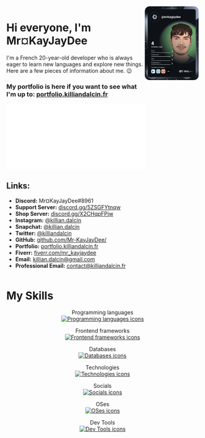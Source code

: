 <div style="display: flex; flex-direction: row;">
  <div>
    <h1>Hi everyone, I'm Mr¤KayJayDee</h1>
    <p>I'm a French 20-year-old developer who is always eager to learn new languages and explore new things. Here are a few pieces of information about me. 😉</p>
    <h3>My portfolio is here if you want to see what I'm up to: <a href="http://portfolio.killiandalcin.fr">portfolio.killiandalcin.fr</a>
    </h3>
    <img src="github-metrics.svg" alt="Metrics" style="width: 100%; height: auto;" />
    <h2>Links:</h2>
    <ul>
      <li>
        <strong>Discord:</strong> Mr¤KayJayDee#8961
      </li>
      <li>
        <strong>Support Server:</strong>
        <a href="https://discord.gg/5ZSGFYtnqw">discord.gg/5ZSGFYtnqw</a>
      </li>
      <li>
        <strong>Shop Server:</strong>
        <a href="https://discord.gg/X2CHqpFPjw">discord.gg/X2CHqpFPjw</a>
      </li>
      <li>
        <strong>Instagram:</strong>
        <a href="https://www.instagram.com/killian.dalcin">@killian.dalcin</a>
      </li>
      <li>
        <strong>Snapchat:</strong>
        <a href="https://www.snapchat.com/add/killian.dalcin">@killian.dalcin</a>
      </li>
      <li>
        <strong>Twitter:</strong>
        <a href="https://twitter.com/killiandalcin">@killiandalcin</a>
      </li>
      <li>
        <strong>GitHub:</strong>
        <a href="https://github.com/Mr-KayJayDee/">github.com/Mr-KayJayDee/</a>
      </li>
      <li>
        <strong>Portfolio:</strong>
        <a href="https://portfolio.killiandalcin.fr">portfolio.killiandalcin.fr</a>
      </li>
      <li>
        <strong>Fiverr:</strong>
        <a href="https://www.fiverr.com/mr_kayjaydee">fiverr.com/mr_kayjaydee</a>
      </li>
      <li>
        <strong>Email:</strong>
        <a href="mailto:killian.dalcin@gmail.com">killian.dalcin@gmail.com</a>
      </li>
      <li>
        <strong>Professional Email:</strong>
        <a href="mailto:contact@killiandalcin.fr">contact@killiandalcin.fr</a>
      </li>
    </ul>
  </div>
  <div>
    <a href="https://app.daily.dev/mrkayjaydee">
      <img src="devcard.svg" width="400" alt="Mr-KayJayDee's Dev Card" />
    </a>
  </div>
</div>

<h1>My Skills</h1>
<p align="center"> Programming languages <br>
  <a href="https://skillicons.dev">
    <img src="https://skillicons.dev/icons?i=bash,js,md,nodejs,ts,java,ruby,dart" alt="Programming languages icons" />
  </a>
</p>
<p align="center"> Frontend frameworks <br>
  <a href="https://skillicons.dev">
    <img src="https://skillicons.dev/icons?i=angular,html,css,electron,figma,vue,wordpress,rails,flutter,bootstrap,nuxtjs" alt="Frontend frameworks icons" />
  </a>
</p>
<p align="center"> Databases <br>
  <a href="https://skillicons.dev">
    <img src="https://skillicons.dev/icons?i=mongodb,mysql,redis,sqlite,postgres" alt="Databases icons" />
  </a>
</p>
<p align="center"> Technologies <br>
  <a href="https://skillicons.dev">
    <img src="https://skillicons.dev/icons?i=docker,bots,figma,nginx" alt="Technologies icons" />
  </a>
</p>
<p align="center"> Socials <br>
  <a href="https://skillicons.dev">
    <img src="https://skillicons.dev/icons?i=discord,instagram,linkedin,twitter" alt="Socials icons" />
  </a>
</p>
<p align="center"> OSes <br>
  <a href="https://skillicons.dev">
    <img src="https://skillicons.dev/icons?i=linux,raspberrypi" alt="OSes icons" />
  </a>
</p>
<p align="center"> Dev Tools <br>
  <a href="https://skillicons.dev">
    <img src="https://skillicons.dev/icons?i=git,github,gitlab,postman,atom,codepen,idea,vscode,androidstudio" alt="Dev Tools icons" />
  </a>
</p>